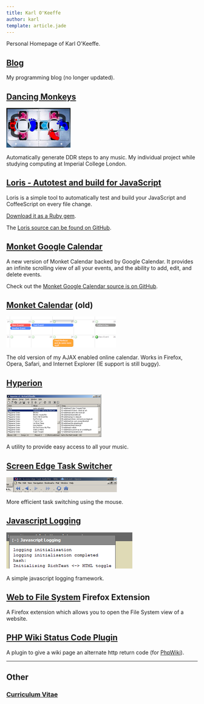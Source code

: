 ```yaml
---
title: Karl O'Keeffe
author: karl
template: article.jade
---
```


Personal Homepage of Karl O'Keeffe.

## [Blog](blog/)

My programming blog (no longer updated).

## [Dancing Monkeys](dancing-monkeys/)

![DancingMonkeysFeet.png](dancing-monkeys/Feet.png)

Automatically generate DDR steps to any music. My individual project while studying computing at Imperial College London.

## [Loris - Autotest and build for JavaScript](https://github.com/karl/loris)

Loris is a simple tool to automatically test and build your JavaScript and CoffeeScript on every file change.

[Download it as a Ruby gem](http://rubygems.org/gems/loris).

The [Loris source can be found on GitHub](https://github.com/karl/loris "https://github.com/karl/loris").

## [Monket Google Calendar](https://github.com/karl/monket-google-calendar)

A new version of Monket Calendar backed by Google Calendar. It provides an infinite scrolling view of all your events, and the ability to add, edit, and delete events.

Check out the [Monket Google Calendar source is on GitHub](https://github.com/karl/monket-google-calendar).

## [Monket Calendar](/monket-calendar) (old)

![MonketCalSmall.png](monket-calendar/MonketCalSmall.png)

The old version of my AJAX enabled online calendar. Works in Firefox, Opera, Safari, and Internet Explorer (IE support is still buggy).

## [Hyperion](hyperion/)

![HyperionSmall.png](hyperion/HyperionSmall.png)

A utility to provide easy access to all your music.

## [Screen Edge Task Switcher](screen-edge-task-switcher/)</span>

![TaskSwitcherSmall.png](screen-edge-task-switcher/TaskSwitcherSmall.png)

More efficient task switching using the mouse.

## [Javascript Logging](javascript-logging/)

![JavascriptLoggingSmall.png](javascript-logging/JavascriptLoggingSmall.png)

A simple javascript logging framework.

## [Web to File System](web-to-file-system/) Firefox Extension

A Firefox extension which allows you to open the File System view of a website.

## [PHP Wiki Status Code Plugin](php-wiki-status-code-plugin/)

A plugin to give a wiki page an alternate http return code (for [PhpWiki](http://phpwiki.sourceforge.net/phpwiki/index.php?HomePage)).

* * *

## Other

### [Curriculum Vitae](cv/)
